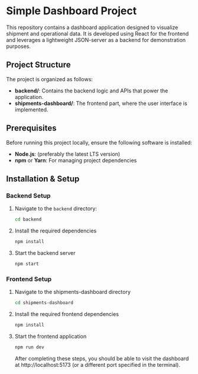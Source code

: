 # Simple Dashboard Project

This repository contains a dashboard application designed to visualize shipment and operational data. It is developed using React for the frontend and leverages a lightweight JSON-server as a backend for demonstration purposes.

## Project Structure

The project is organized as follows:

- **backend/**: Contains the backend logic and APIs that power the application.
- **shipments-dashboard/**: The frontend part, where the user interface is implemented.

## Prerequisites

Before running this project locally, ensure the following software is installed:

- **Node.js**: (preferably the latest LTS version)
- **npm** or **Yarn**: For managing project dependencies

## Installation & Setup

### Backend Setup

1. Navigate to the `backend` directory:
   ```bash
   cd backend
   ```
2. Install the required dependencies
   ```bash
   npm install
   ```
3. Start the backend server
   ```bash
   npm start
   ```

### Frontend Setup

1. Navigate to the shipments-dashboard directory
   ```bash
   cd shipments-dashboard
   ```
2. Install the required frontend dependencies
   ```bash
   npm install
   ```
3. Start the frontend application

   ```bash
   npm run dev
   ```

   After completing these steps, you should be able to visit the dashboard at http://localhost:5173 (or a different port specified in the terminal).

